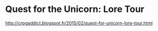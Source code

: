 Quest for the Unicorn: Lore Tour
================================

http://crpgaddict.blogspot.fr/2015/02/quest-for-unicorn-lore-tour.html
